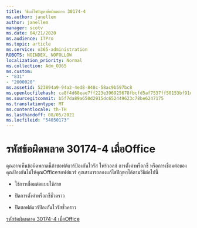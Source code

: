 ```yaml
---
title: วิธีแก้ไขปัญหาข้อผิดพลาด 30174-4
ms.author: janellem
author: janellem
manager: scotv
ms.date: 04/21/2020
ms.audience: ITPro
ms.topic: article
ms.service: o365-administration
ROBOTS: NOINDEX, NOFOLLOW
localization_priority: Normal
ms.collection: Adm_O365
ms.custom:
- "831"
- "2000020"
ms.assetid: 523894a9-94a2-4ed8-848c-58ac9b597bc8
ms.openlocfilehash: ca8f4d68eae7ff223e396925678fbcfd5af7537ff50153bf91d35ed04b41b554
ms.sourcegitcommit: b5f7da89a650d2915dc652449623c78be6247175
ms.translationtype: MT
ms.contentlocale: th-TH
ms.lasthandoff: 08/05/2021
ms.locfileid: "54050173"
---
```

# <a name="error-code-30174-4-when-installing-office"></a>รหัสข้อผิดพลาด 30174-4 เมื่อOffice

คุณอาจเห็นข้อผิดพลาดนี้ถ้าซอฟต์แวร์ป้องกันไวรัส ไฟร์วอลล์ การตั้งค่าพร็อกซี หรือการเชื่อมต่อของคุณป้องกันไม่ให้คุณOfficeซอฟต์แวร์ คุณสามารถลองแก้ไขปัญหาได้ตามวิธีต่อไปนี้
  
- ใช้การเชื่อมต่อแบบใช้สาย

- ปิดการตั้งค่าพร็อกซีชั่วคราว

- ปิดซอฟต์แวร์ป้องกันไวรัสชั่วคราว

[รหัสข้อผิดพลาด 30174-4 เมื่อOffice](https://support.office.com/article/5d5551db-266f-47b3-93fc-d51c2e8f4c0b?wt.mc_id=Alchemy_ClientDIA)
  